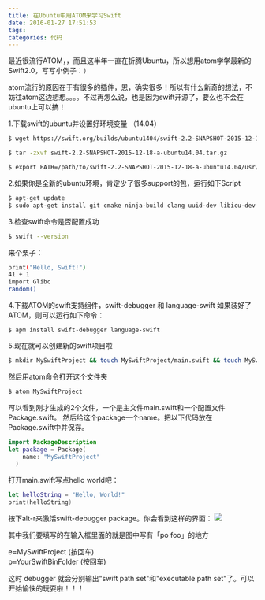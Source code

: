 ```yaml
---
title: 在Ubuntu中用ATOM来学习Swift
date: 2016-01-27 17:51:53
tags:
categories: 代码
---
```


最近很流行ATOM，，而且这半年一直在折腾Ubuntu，所以想用atom学学最新的Swift2.0，写写小例子：）

atom流行的原因在于有很多的插件，恩，确实很多！所以有什么新奇的想法，不妨往atom这边想想。。。。不过再怎么说，也是因为swift开源了，要么也不会在ubuntu上可以搞！

1.下载swift的ubuntu并设置好环境变量 （14.04）

```bash
$ wget https://swift.org/builds/ubuntu1404/swift-2.2-SNAPSHOT-2015-12-18-a/swift-2.2-SNAPSHOT-2015-12-18-a-ubuntu14.04.tar.gz
```

```bash
$ tar -zxvf swift-2.2-SNAPSHOT-2015-12-18-a-ubuntu14.04.tar.gz
```
```bash
$ export PATH=/path/to/swift-2.2-SNAPSHOT-2015-12-18-a-ubuntu14.04/usr/bin/:"${PATH}"
```
<!--more-->
2.如果你是全新的ubuntu环境，肯定少了很多support的包，运行如下Script

```bash
$ apt-get update
$ sudo apt-get install git cmake ninja-build clang uuid-dev libicu-dev icu-devtools libbsd-dev libedit-dev libxml2-dev libsqlite3-dev swig libpython-dev libncurses5-dev pkg-config
```

3.检查swift命令是否配置成功
```bash
$ swift --version
```

来个栗子：
```bash
print("Hello, Swift!")
41 + 1
import Glibc
random()
```

4.下载ATOM的swift支持组件，swift-debugger 和 language-swift
如果装好了ATOM，则可以运行如下命令：
```shell
$ apm install swift-debugger language-swift
```

5.现在就可以创建新的swift项目啦
```bash
$ mkdir MySwiftProject && touch MySwiftProject/main.swift && touch MySwiftProject/Package.swift
```
然后用atom命令打开这个文件夹
```bash
$ atom MySwiftProject
```
可以看到刚才生成的2个文件，一个是主文件main.swift和一个配置文件Package.swift。
然后给这个package一个name。把以下代码放在Package.swift中并保存。
```swift
import PackageDescription  
let package = Package(  
    name: "MySwiftProject"
  )
```
打开main.swift写点hello world吧：
```swift
let helloString = "Hello, World!"  
print(helloString)
```

按下alt-r来激活swift-debugger package。你会看到这样的界面：
![](http://7xqfs2.com1.z0.glb.clouddn.com/asdasdasdasd.png)

其中我们要填写的在输入框里面的就是图中写有「po foo」的地方

e=MySwiftProject (按回车)  
p=YourSwiftBinFolder (按回车)

这时 debugger 就会分别输出"swift path set"和"executable path set"了。可以开始愉快的玩耍啦！！！
